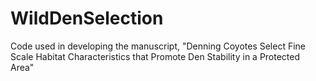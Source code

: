 # WildDenSelection
Code used in developing the manuscript, "Denning Coyotes Select Fine Scale Habitat Characteristics that Promote Den Stability in a Protected Area"
